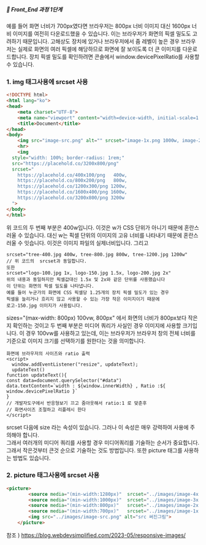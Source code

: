 ##### 🍑  Front_End 과정 1단계 

 예를 들어 화면 너비가 700px였다면 브라우저는 800px 너비 이미지 대신 1600px 너비 이미지를 여전히 다운로드했을 수 있습니다. 이는 브라우저가 화면의 픽셀 밀도도 고려하기 때문입니다. 고해상도 장치에 있거나 브라우저에서 줌 레벨이 높은 경우 브라우저는 실제로 화면의 여러 픽셀에 해당하므로 화면에 잘 보이도록 더 큰 이미지를 다운로드합니다. 장치 픽셀 밀도를 확인하려면 콘솔에서 window.devicePixelRatio를 사용할 수 있습니다.  



 
### 1. img 태그사용에 srcset 사용
```html
<!DOCTYPE html>
<html lang="ko">
<head>
    <meta charset="UTF-8">
    <meta name="viewport" content="width=device-width, initial-scale=1.0">
    <title>Document</title>
</head>
<body>
    <img src="image-src.png" alt="" srcset="image-1x.png 1000w, image-2x.png 1280w, image-3x.png 1800w"  sizes="(max-width:1000px) 100vw , 800px">
    <hr>
    <img
  style="width: 100%; border-radius: 1rem;"
  src="https://placehold.co/3200x800/png"
  srcset="
    https://placehold.co/400x100/png   400w,
    https://placehold.co/800x200/png   800w,
    https://placehold.co/1200x300/png 1200w,
    https://placehold.co/1600x400/png 1600w,
    https://placehold.co/3200x800/png 3200w
  ">
</body>
</html>

```
위 코드의  두 번째 부분은 400w입니다. 이것은 w가 CSS 단위가 아니기 때문에 혼란스러울 수 있습니다. 대신 w는 픽셀 단위의 이미지의 고유 너비를 나타내기 때문에 혼란스러울 수 잇습니다. 이것은 이미지 파일의 실제너비입니다. 
그리고 
```
srcset="tree-400.jpg 400w, tree-800.jpg 800w, tree-1200.jpg 1200w"
// 위 코드의  srcset과 동일합니다. 
또한
srcset="logo-100.jpg 1x, logo-150.jpg 1.5x, logo-200.jpg 2x"
위의 내용과 동일하지만 픽셀값대신 1.5x 및 2x와 같은 단위를 사용했습니다
이 단위는 화면의 픽셀 밀도를 나타냅니다.
예를 들어 누군가의 화면에 CSS 픽셀당 1.25개의 장치 픽셀 밀도가 있는 경우
픽셀을 늘리거나 흐리지 않고 사용할 수 있는 가장 작은 이미지이기 때문에
로고-150.jpg 이미지가 사용됩니다.
```


 sizes="(max-width: 800px) 100vw, 800px" 에서 화면의 너비가 800px보다 작은지 확인하는 것이고 
 두 번째 부분은 미디어 쿼리가 사실인 경우 이미지에 사용할 크기입니다. 이 경우 100vw를 사용하고 있는데, 이는 브라우저가 브라우저 창의 전체 너비를 기준으로 이미지 크기를 선택하기를 원한다는 것을 의미합니다.


```
화면에 브라우저의 사이즈와 ratio 출력
<script>
  window.addEventListener("resize", updateText);
  updateText()
function updateText(){
const data=document.querySelector("#data")
data.textContent=`width : ${window.innerWidth} , Ratio :${ window.devicePixelRatio }`
}
// 개발자도구에서 반응형보기 끄고 줌아웃해서 ratio:1 로 맞춘후 
// 화면사이즈 조절하고 리플레시 한다
</script>

```


srcset 다음에 size 라는 속성이 있습니다. 그러나 이 속성은 매우 강력하여 사용에 주의해야 합니다.  
그래서 여러개의 미디어 쿼리를 사용할 경우 미디어쿼리를 기술하는 순서가 중요합니다. 그래서 작은것부터 큰것 순으로 기술하는 것도 방법입니다.
또한 picture 태그를 사용하는 방법도 있습니다.

### 2. picture 태그사용에 srcset 사용
```html
<picture>
        <source media="(min-width:1280px)"  srcset="../images/image-4x.png">
        <source media="(min-width:1000px)"  srcset="../images/image-3x.png">
        <source media="(min-width:800px)"   srcset="../images/image-2x.png">
        <source media="(min-width:700px)"   srcset="../images/image-1x.png">
        <img src="../images/image-src.png" alt="src 써진그림">
    </picture>

```


참조 ) https://blog.webdevsimplified.com/2023-05/responsive-images/
